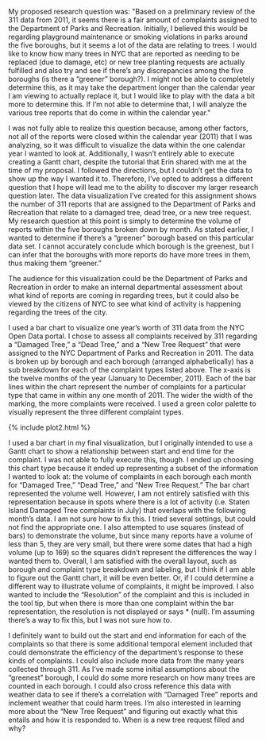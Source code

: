My proposed research question was: "Based on a preliminary review of the 311 data from 2011, it seems there is a fair amount of complaints assigned to the Department of Parks and Recreation.  Initially, I believed this would be regarding playground maintenance or smoking violations in parks around the five boroughs, but it seems a lot of the data are relating to trees.  I would like to know how many trees in NYC that are reported as needing to be replaced (due to damage, etc) or new tree planting requests are actually fulfilled and also try and see if there’s any discrepancies among the five boroughs (is there a “greener” borough?).  I might not be able to completely determine this, as it may take the department longer than the calendar year I am viewing to actually replace it, but I would like to play with the data a bit more to determine this.  If I’m not able to determine that, I will analyze the various tree reports that do come in within the calendar year." 

I was not fully able to realize this question because, among other factors, not all of the reports were closed within the calendar year (2011) that I was analyzing, so it was difficult to visualize the data within the one calendar year I wanted to look at.  Additionally, I wasn’t entirely able to execute creating a Gantt chart, despite the tutorial that Erin shared with me at the time of my proposal.  I followed the directions, but I couldn’t get the data to show up the way I wanted it to.  Therefore, I’ve opted to address a different question that I hope will lead me to the ability to discover my larger research question later.  The data visualization I’ve created for this assignment shows the number of 311 reports that are assigned to the Department of Parks and Recreation that relate to a damaged tree, dead tree, or a new tree request. My research question at this point is simply to determine the volume of reports within the five boroughs broken down by month.  As stated earlier, I wanted to determine if there’s a “greener” borough based on this particular data set.  I cannot accurately conclude which borough is the greenest, but I can infer that the boroughs with more reports do have more trees in them, thus making them “greener.”  

The audience for this visualization could be the Department of Parks and Recreation in order to make an internal departmental assessment about what kind of reports are coming in regarding trees, but it could also be viewed by the citizens of NYC to see what kind of activity is happening regarding the trees of the city. 

I used a bar chart to visualize one year’s worth of 311 data from the NYC Open Data portal.  I chose to assess all complaints received by 311 regarding a “Damaged Tree,” a “Dead Tree,” and a “New Tree Request” that were assigned to the NYC Department of Parks and Recreation in 2011.  The data is broken up by borough and each borough (arranged alphabetically) has a sub breakdown for each of the complaint types listed above.  The x-axis is the twelve months of the year (January to December, 2011).  Each of the bar lines within the chart represent the number of complaints for a particular type that came in within any one month of 2011.  The wider the width of the marking, the more complaints were received.  I used a green color palette to visually represent the three different complaint types.  

{% include plot2.html %}


I used a bar chart in my final visualization, but I originally intended to use a Gantt chart to show a relationship between start and end time for the complaint.  I was not able to fully execute this, though.  I ended up choosing this chart type because it ended up representing a subset of the information I wanted to look at: the volume of complaints in each borough each month for “Damaged Tree,” “Dead Tree,” and “New Tree Request.”  The bar chart represented the volume well.  However, I am not entirely satisfied with this representation because in spots where there is a lot of activity (i.e. Staten Island Damaged Tree complaints in July) that overlaps with the following month’s data.  I am not sure how to fix this.  I tried several settings, but could not find the appropriate one.  I also attempted to use squares (instead of bars) to demonstrate the volume, but since many reports have a volume of less than 5, they are very small, but there were some dates that had a high volume (up to 169) so the squares didn’t represent the differences the way I wanted them to.  Overall, I am satisfied with the overall layout, such as borough and complaint type breakdown and labeling, but I think if I am able to figure out the Gantt chart, it will be even better.  Or, if I could determine a different way to illustrate volume of complaints, it might be improved.  I also wanted to include the “Resolution” of the complaint and this is included in the tool tip, but when there is more than one complaint within the bar representation, the resolution is not displayed or says * (null).  I’m assuming there’s a way to fix this, but I was not sure how to.  

I definitely want to build out the start and end information for each of the complaints so that there is some additional temporal element included that could demonstrate the efficiency of the department’s response to these kinds of complaints.  I could also include more data from the many years collected through 311.  As I’ve made some initial assumptions about the “greenest” borough, I could do some more research on how many trees are counted in each borough.  I could also cross reference this data with weather data to see if there’s a correlation with “Damaged Tree” reports and inclement weather that could harm trees.  I’m also interested in learning more about the “New Tree Request” and figuring out exactly what this entails and how it is responded to.  When is a new tree request filled and why?


